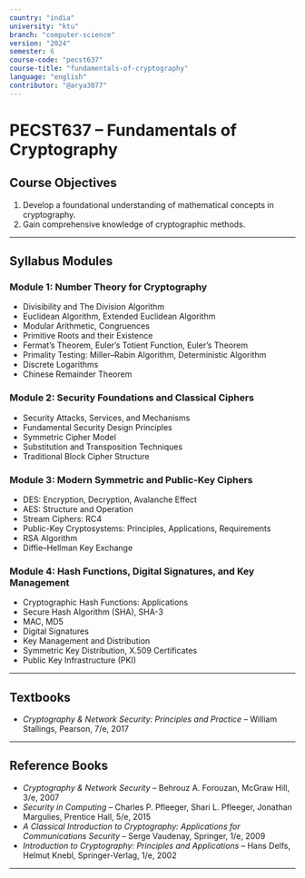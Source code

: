 ```yaml
---
country: "india"
university: "ktu"
branch: "computer-science"
version: "2024"
semester: 6
course-code: "pecst637"
course-title: "fundamentals-of-cryptography"
language: "english"
contributor: "@arya3077"
---
```


# PECST637 – Fundamentals of Cryptography

## Course Objectives

1. Develop a foundational understanding of mathematical concepts in cryptography.  
2. Gain comprehensive knowledge of cryptographic methods.

---

## Syllabus Modules

### Module 1: Number Theory for Cryptography

- Divisibility and The Division Algorithm  
- Euclidean Algorithm, Extended Euclidean Algorithm  
- Modular Arithmetic, Congruences  
- Primitive Roots and their Existence  
- Fermat’s Theorem, Euler’s Totient Function, Euler’s Theorem  
- Primality Testing: Miller–Rabin Algorithm, Deterministic Algorithm  
- Discrete Logarithms  
- Chinese Remainder Theorem

### Module 2: Security Foundations and Classical Ciphers

- Security Attacks, Services, and Mechanisms  
- Fundamental Security Design Principles  
- Symmetric Cipher Model  
- Substitution and Transposition Techniques  
- Traditional Block Cipher Structure

### Module 3: Modern Symmetric and Public-Key Ciphers

- DES: Encryption, Decryption, Avalanche Effect  
- AES: Structure and Operation  
- Stream Ciphers: RC4  
- Public-Key Cryptosystems: Principles, Applications, Requirements  
- RSA Algorithm  
- Diffie–Hellman Key Exchange

### Module 4: Hash Functions, Digital Signatures, and Key Management

- Cryptographic Hash Functions: Applications  
- Secure Hash Algorithm (SHA), SHA-3  
- MAC, MD5  
- Digital Signatures  
- Key Management and Distribution  
- Symmetric Key Distribution, X.509 Certificates  
- Public Key Infrastructure (PKI)

---

## Textbooks

- *Cryptography & Network Security: Principles and Practice* – William Stallings, Pearson, 7/e, 2017

---

## Reference Books

- *Cryptography & Network Security* – Behrouz A. Forouzan, McGraw Hill, 3/e, 2007  
- *Security in Computing* – Charles P. Pfleeger, Shari L. Pfleeger, Jonathan Margulies, Prentice Hall, 5/e, 2015  
- *A Classical Introduction to Cryptography: Applications for Communications Security* – Serge Vaudenay, Springer, 1/e, 2009  
- *Introduction to Cryptography: Principles and Applications* – Hans Delfs, Helmut Knebl, Springer-Verlag, 1/e, 2002

---
